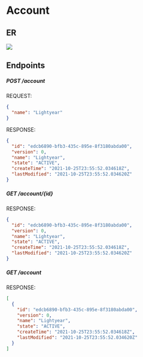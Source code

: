 # Account

## ER
![](https://github.com/lightyeardev/backend-test-task/blob/main/adr/resource/1_account.svg?raw=true)

## Endpoints

##### POST /account

REQUEST:
```json
{
  "name": "Lightyear"
}
```

RESPONSE:
```json
{
  "id": "edcb6890-bfb3-435c-895e-8f3180abda00",
  "version": 0,
  "name": "Lightyear",
  "state": "ACTIVE",
  "createTime": "2021-10-25T23:55:52.034618Z",
  "lastModified": "2021-10-25T23:55:52.034620Z"
}
```

##### GET /account/{id}

RESPONSE:
```json
{
  "id": "edcb6890-bfb3-435c-895e-8f3180abda00",
  "version": 0,
  "name": "Lightyear",
  "state": "ACTIVE",
  "createTime": "2021-10-25T23:55:52.034618Z",
  "lastModified": "2021-10-25T23:55:52.034620Z"
}
```

##### GET /account

RESPONSE:
```json
[
  {
    "id": "edcb6890-bfb3-435c-895e-8f3180abda00",
    "version": 0,
    "name": "Lightyear",
    "state": "ACTIVE",
    "createTime": "2021-10-25T23:55:52.034618Z",
    "lastModified": "2021-10-25T23:55:52.034620Z"
  }
]
```
